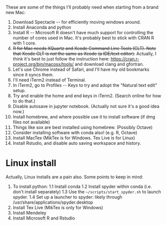 These are some of the things I'll probably need when starting from a brand new Mac: 
1. Download Spectacle -- for efficiently moving windows around. 
2. Install Anaconda and python 
3. Install R -- Microsoft R doesn't have much support for controlling the number of cores used in Mac. It's probably best to stick with CRAN R with 1 core. 
4. ~~R for Mac needs XQuartz and Xcode Command Line Tools (CLT). Note that Xcode CLT is *not* the same as Xcode (a IDE/text editor).~~
Actually, I think it's best to just follow the instruction here: https://cran.r-project.org/bin/macosx/tools/ and download clang and gfortran. 
5. Let's use Chrome instead of Safari, and I'll have my old bookmarks since it syncs them. 
6. I'll need iTerm2 instead of Terminal. 
7. In iTerm2, go to Profiles -- Keys to try and adopt the "Natural text edit" setup. 
8. Try and enable the home and end keys in iTerm2. (Search online for how to do that.) 
9. Disable autosave in jupyter notebook. (Actually not sure it's a good idea now.)
10. Install homebrew, and where possible use it to install software (if dmg files not available)
11. Things like sox are best installed using homebrew. (Possibly Octave) 
12. Consider installing software with conda also! (e.g. R, Octave)
13. Install MacTex (MikTex is for Windows. Tex Live is for Linux)
14. Install Rstudio, and disable auto saving workspace and history. 

# Linux install 
Actually, Linux installs are a pain also. Some points to keep in mind: 
1. To install python: 
1.1 Install conda
1.2 Install spyder within conda (i.e. don't install separately)
1.3 Use the `~/scripts/start_spyder.sh` to launch spyder. 
1.4 Set up a launcher to spyder: likely through /usr/share/applications/spyder.desktop
2. Install Tex Live (MikTex is only for Windows)
3. Install Mendeley
4. Install Microsoft R and Rstudio


